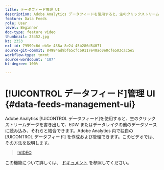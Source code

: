 ```yaml
---
title: データフィード管理 UI
description: Adobe Analytics データフィードを使用すると、生のクリックストリームデータを書き出して、EDW またはデータレイクの他のデータソースに読み込み、それらと結合できます。Adobe Analytics 内で独自のデータフィードを作成および管理できます。このビデオでは、その方法を説明します。
feature: Data Feeds
role: User
level: Beginner
doc-type: feature video
thumbnail: 25452.jpg
kt: 2353
exl-id: 79599c6d-eb3e-438a-8e24-45b286d54071
source-git-commit: 84984ad9bf65cfc69117e40ac0e0cfe503cac5e5
workflow-type: tm+mt
source-wordcount: '107'
ht-degree: 100%

---
```


# [!UICONTROL データフィード]管理 UI {#data-feeds-management-ui}

Adobe Analytics [!UICONTROL データフィード]を使用すると、生のクリックストリームデータを書き出して、EDW またはデータレイクの他のデータソースに読み込み、それらと結合できます。Adobe Analytics 内で独自の [!UICONTROL データフィード] を作成および管理できます。このビデオでは、その方法を説明します。

>[!VIDEO](https://video.tv.adobe.com/v/3428564/?quality=12&learn=on&captions=jpn)

この機能について詳しくは、 [ドキュメント](https://experienceleague.adobe.com/docs/analytics/export/analytics-data-feed/df-manage-feeds.html?lang=ja#) を参照してください。

